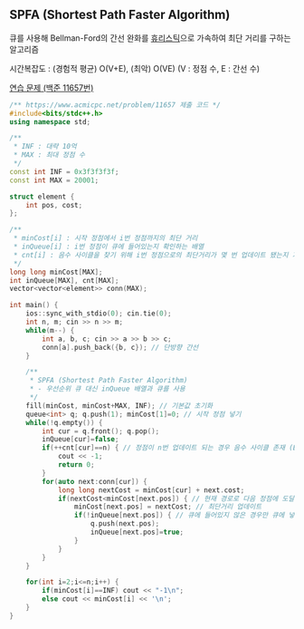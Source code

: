 ## SPFA (Shortest Path Faster Algorithm)
큐를 사용해 Bellman-Ford의 간선 완화를 [휴리스틱](https://en.wikipedia.org/wiki/Heuristic_(computer_science))으로 가속하여 최단 거리를 구하는 알고리즘

시간복잡도 : (경험적 평균) O(V+E), (최악) O(VE) (V : 정점 수, E : 간선 수)

[연습 문제 (백준 11657번)](https://www.acmicpc.net/problem/11657)

``` c++
/** https://www.acmicpc.net/problem/11657 제출 코드 */
#include<bits/stdc++.h>
using namespace std;

/** 
 * INF : 대략 10억
 * MAX : 최대 정점 수
 */
const int INF = 0x3f3f3f3f;
const int MAX = 20001;

struct element {
    int pos, cost;
};

/** 
 * minCost[i] : 시작 정점에서 i번 정점까지의 최단 거리
 * inQueue[i] : i번 정점이 큐에 들어있는지 확인하는 배열
 * cnt[i] : 음수 사이클을 찾기 위해 i번 정점으로의 최단거리가 몇 번 업데이트 됐는지 기록하는 배열
 */
long long minCost[MAX];
int inQueue[MAX], cnt[MAX];
vector<vector<element>> conn(MAX);

int main() {
    ios::sync_with_stdio(0); cin.tie(0);
    int n, m; cin >> n >> m;
    while(m--) {
        int a, b, c; cin >> a >> b >> c;
        conn[a].push_back({b, c}); // 단방향 간선
    }

    /** 
     * SPFA (Shortest Path Faster Algorithm)
     * - 우선순위 큐 대신 inQueue 배열과 큐를 사용
     */
    fill(minCost, minCost+MAX, INF); // 기본값 초기화
    queue<int> q; q.push(1); minCost[1]=0; // 시작 정점 넣기
    while(!q.empty()) {
        int cur = q.front(); q.pop();
        inQueue[cur]=false;
        if(++cnt[cur]==n) { // 정점이 n번 업데이트 되는 경우 음수 사이클 존재 (Bellman-Ford와 동일)
            cout << -1;
            return 0;
        }
        for(auto next:conn[cur]) {
            long long nextCost = minCost[cur] + next.cost;
            if(nextCost<minCost[next.pos]) { // 현재 경로로 다음 정점에 도달하는 비용이 더 적다면
                minCost[next.pos] = nextCost; // 최단거리 업데이트
                if(!inQueue[next.pos]) { // 큐에 들어있지 않은 경우만 큐에 넣기
                    q.push(next.pos);
                    inQueue[next.pos]=true;
                }
            }
        }
    }

    for(int i=2;i<=n;i++) {
        if(minCost[i]==INF) cout << "-1\n";
        else cout << minCost[i] << '\n';
    }
}
```
